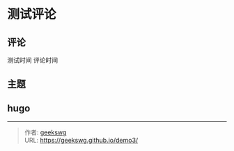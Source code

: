 # 测试评论


<!--more-->

## 评论

测试时间 评论时间

## 主题

## hugo

---

> 作者: [geekswg](https://geekswg.github.io)  
> URL: https://geekswg.github.io/demo3/  

